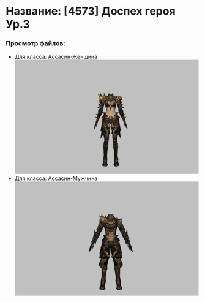 # Название: [4573] Доспех героя Ур.3

### Просмотр файлов:
- Для класса: [Ассасин-Женщина](Ассасин-Женщина)
![p070021.png](Ассасин-Женщина/p070021.png)
- Для класса: [Ассасин-Мужчина](Ассасин-Мужчина)
![p060021.png](Ассасин-Мужчина/p060021.png)
